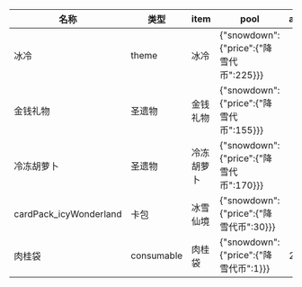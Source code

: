 | 名称  | 类型  | item | pool | amount |
| --- | --- | ---- | ---- | ------ |
| 冰冷 | theme | 冰冷 | {"snowdown":{"price":{"降雪代币":225}}} |  |
| 金钱礼物 | 圣遗物 | 金钱礼物 | {"snowdown":{"price":{"降雪代币":155}}} |  |
| 冷冻胡萝卜 | 圣遗物 | 冷冻胡萝卜 | {"snowdown":{"price":{"降雪代币":170}}} |  |
| cardPack_icyWonderland | 卡包 | 冰雪仙境 | {"snowdown":{"price":{"降雪代币":30}}} |  |
| 肉桂袋 | consumable | 肉桂袋 | {"snowdown":{"price":{"降雪代币":1}}} | 20 |
